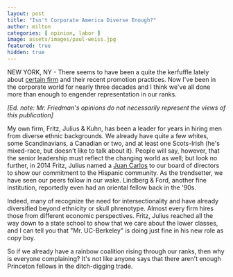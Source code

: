 ```yaml
---
layout: post
title: "Isn't Corporate America Diverse Enough?"
author: milton
categories: [ opinion, labor ]
image: assets/images/paul-weiss.jpg
featured: true
hidden: true
---
```


NEW YORK, NY - There seems to have been a quite the kerfuffle lately about [certain firm](https://www.nytimes.com/2019/01/27/us/paul-weiss-partner-diversity-law-firm.html) and their recent promotion practices. Now I've been in the corporate world for nearly three decades and I think we've all done more than enough to engender representation in our ranks.

_[Ed. note: Mr. Friedman's opinions do not necessarily represent the views of this publication]_

My own firm, Fritz, Julius & Kuhn, has been a leader for years in hiring men from diverse ethnic backgrounds. We already have quite a few whites, some Scandinavians, a Canadian or two, and at least one Scots-Irish (he's mixed-race, but doesn't like to talk about it). People will say, however, that the senior leadership must reflect the changing world as well; but look no further, in 2014 Fritz, Julius named a [Juan Carlos](https://en.wikipedia.org/wiki/Juan_Carlos_I_of_Spain) to our board of directors to show our commitment to the Hispanic community. As the trendsetter, we have seen our peers follow in our wake. Lindberg & Ford, another fine institution, reportedly even had an oriental fellow back in the '90s. 

Indeed, many of recognize the need for intersectionality and have already diversified beyond ethnicity or skull phrenotype. Almost every firm hires those from different economic perspectives. Fritz, Julius reached all the way down to a state school to show that we care about the lower classes, and I can tell you that "Mr. UC-Berkeley" is doing just fine in his new role as copy boy.

So if we already have a rainbow coalition rising through our ranks, then why is everyone complaining? It's not like anyone says that there aren't enough Princeton fellows in the ditch-digging trade.